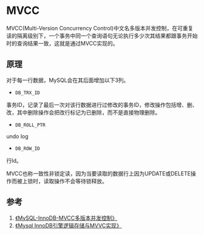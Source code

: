 # MVCC

MVCC(Multi-Version Concurrency Control)中文名多版本并发控制，在可重复读的隔离级别下，一个事务中同一个查询语句无论执行多少次其结果都跟事务开始时的查询结果一致，这就是通过MVCC实现的。

## 原理

对于每一行数据，MySQL会在其后面增加以下3列。

- `DB_TRX_ID`

事务ID，记录了最后一次对该行数据进行过修改的事务ID，修改操作包括增、删、改，其中删除操作会把改行标记为已删除，而不是直接物理删除。

- `DB_ROLL_PTR`

undo log

- `DB_ROW_ID`

行Id。

MVCC也称一致性非锁定读，因为当要读取的数据行上因为UPDATE或DELETE操作而被上锁时，读取操作不会等待锁释放。

## 参考

1. [《MySQL-InnoDB-MVCC多版本并发控制》](https://segmentfault.com/a/1190000012650596)
2. [《Mysql InnoDB引擎逻辑存储与MVVC实现》](https://www.meiwen.com.cn/subject/mjpqyftx.html)
